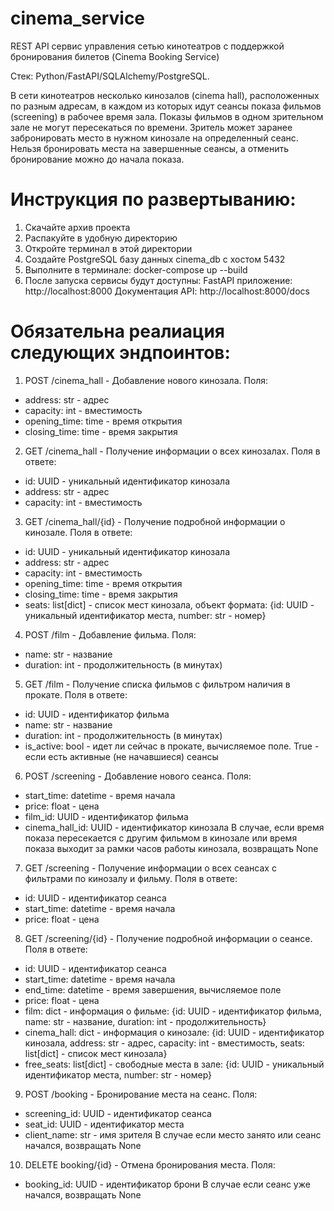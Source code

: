 # cinema_service
REST API сервис управления сетью кинотеатров с поддержкой бронирования билетов (Cinema Booking Service)

Стек: Python/FastAPI/SQLAlchemy/PostgreSQL.

В сети кинотеатров несколько кинозалов (cinema hall), расположенных по разным адресам, в каждом из которых идут сеансы показа фильмов (screening) в рабочее время зала. Показы фильмов в одном зрительном зале не могут пересекаться по времени. Зритель может заранее забронировать место в нужном кинозале на определенный сеанс. Нельзя бронировать места на завершенные сеансы, а отменить бронирование можно до начала показа.

# Инструкция по развертыванию:
1. Скачайте архив проекта
2. Распакуйте в удобную директорию
3. Откройте терминал в этой директории
4. Создайте PostgreSQL базу данных cinema_db с хостом 5432
5. Выполните в терминале:
  docker-compose up --build
6. После запуска сервисы будут доступны:
FastAPI приложение: http://localhost:8000
Документация API: http://localhost:8000/docs


# Обязательна реалиация следующих эндпоинтов:

1) POST /cinema_hall - Добавление нового кинозала. Поля:
- address: str - адрес
- capacity: int - вместимость
- opening_time: time - время открытия
- closing_time: time - время закрытия

2) GET /cinema_hall - Получение информации о всех кинозалах. Поля в ответе:
- id: UUID - уникальный идентификатор кинозала
- address: str - адрес
- capacity: int - вместимость

3) GET /cinema_hall/{id} - Получение подробной информации о кинозале. Поля в ответе:
- id: UUID - уникальный идентификатор кинозала
- address: str - адрес
- capacity: int - вместимость
- opening_time: time - время открытия
- closing_time: time - время закрытия
- seats: list[dict] - список мест кинозала, объект формата: {id: UUID - уникальный идентификатор места, number: str - номер}

4) POST /film - Добавление фильма. Поля:
- name: str - название
- duration: int - продолжительность (в минутах)

5) GET /film - Получение списка фильмов с фильтром наличия в прокате. Поля в ответе:
- id: UUID - идентификатор фильма
- name: str - название
- duration: int - продолжительность (в минутах)
- is_active: bool - идет ли сейчас в прокате, вычисляемое поле. True - если есть активные (не начавшиеся) сеансы

6) POST /screening - Добавление нового сеанса. Поля:
- start_time: datetime - время начала
- price: float - цена
- film_id: UUID - идентификатор фильма
- cinema_hall_id: UUID - идентификатор кинозала
В случае, если время показа пересекается с другим фильмом в кинозале или время показа выходит за рамки часов работы кинозала, возвращать None

7) GET /screening - Получение информации о всех сеансах с фильтрами по кинозалу и фильму. Поля в ответе:
- id: UUID - идентификатор сеанса
- start_time: datetime - время начала
- price: float - цена

8) GET /screening/{id} - Получение подробной информации о сеансе. Поля в ответе:
- id: UUID - идентификатор сеанса
- start_time: datetime - время начала
- end_time: datetime - время завершения, вычисляемое поле
- price: float - цена
- film: dict - информация о фильме: {id: UUID - идентификатор фильма, name: str - название, duration: int - продолжительность}
- cinema_hall: dict - информация о кинозале: {id: UUID - идентификатор кинозала, address: str - адрес, capacity: int - вместимость, seats: list[dict] - список мест кинозала}
- free_seats: list[dict] - свободные места в зале: {id: UUID - уникальный идентификатор места, number: str - номер}

9) POST /booking - Бронирование места на сеанс. Поля:
- screening_id: UUID - идентификатор сеанса
- seat_id: UUID - идентификатор места
- client_name: str - имя зрителя
В случае если место занято или сеанс начался, возвращать None

10) DELETE booking/{id} - Отмена бронирования места. Поля:
- booking_id: UUID - идентификатор брони
В случае если сеанс уже начался, возвращать None


